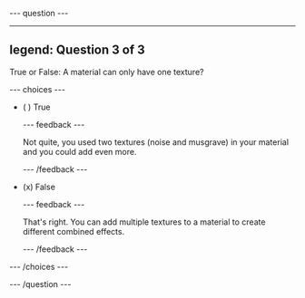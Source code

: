 
--- question ---

---
legend: Question 3 of 3
---

True or False: A material can only have one texture?

--- choices ---

- ( ) True

  --- feedback ---

  Not quite, you used two textures (noise and musgrave) in your material and you could add even more.

  --- /feedback ---

- (x) False

  --- feedback ---

  That's right. You can add multiple textures to a material to create different combined effects. 

  --- /feedback ---

--- /choices ---

--- /question ---
